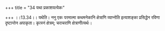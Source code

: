 +++
title = "34 यथा प्रकाशयत्येकः"

+++
।।13.34।। यथेति। ननु एकः परमात्मा कथमनेकानि क्षेत्राणि व्याप्नोति
इत्याशङ्का प्रसिद्धेन रविणा दृष्टान्तेन अपाकृता। कृत्स्नं क्षेत्रम्;
चराचराणि क्षेत्राणीत्यर्थः।
